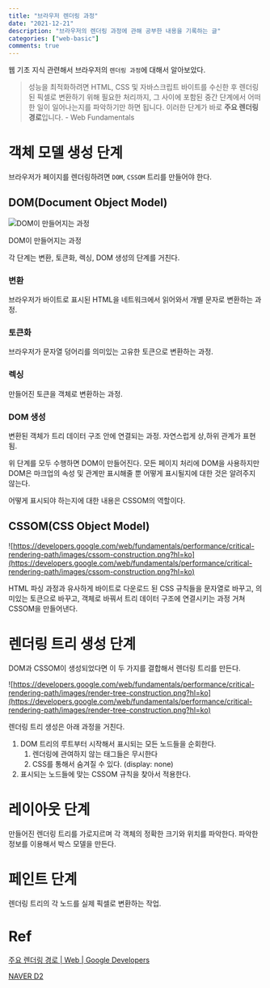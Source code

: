 ```yaml
---
title: "브라우저 렌더링 과정"
date: "2021-12-21"
description: "브라우저의 렌더링 과정에 관해 공부한 내용을 기록하는 글"
categories: ["web-basic"]
comments: true
---
```


웹 기초 지식 관련해서 브라우저의 `렌더링 과정`에 대해서 알아보았다.

> 성능을 최적화하려면 HTML, CSS 및 자바스크립트 바이트를 수신한 후 렌더링된 픽셀로 변환하기 위해 필요한 처리까지, 그 사이에 포함된 중간 단계에서 어떠한 일이 일어나는지를 파악하기만 하면 됩니다. 이러한 단계가 바로 **주요 렌더링 경로**입니다. - Web Fundamentals

# 객체 모델 생성 단계

브라우저가 페이지를 렌더링하려면 `DOM`, `CSSOM` 트리를 만들어야 한다.

## DOM(Document Object Model)

![DOM이 만들어지는 과정](https://developers.google.com/web/fundamentals/performance/critical-rendering-path/images/full-process.png?hl=ko)

DOM이 만들어지는 과정

각 단계는 변환, 토큰화, 렉싱, DOM 생성의 단계를 거친다.

### 변환

브라우저가 바이트로 표시된 HTML을 네트워크에서 읽어와서 개별 문자로 변환하는 과정.

### 토큰화

브라우저가 문자열 덩어리를 의미있는 고유한 토큰으로 변환하는 과정.

### 렉싱

만들어진 토큰을 객체로 변환하는 과정.

### DOM 생성

변환된 객체가 트리 데이터 구조 안에 연결되는 과정. 자연스럽게 상,하위 관계가 표현됨.

위 단계를 모두 수행하면 DOM이 만들어진다. 모든 페이지 처리에 DOM을 사용하지만 DOM은 마크업의 속성 및 관계만 표시해줄 뿐 어떻게 표시될지에 대한 것은 알려주지 않는다.

어떻게 표시되야 하는지에 대한 내용은 CSSOM의 역할이다.

## CSSOM(CSS Object Model)

![https://developers.google.com/web/fundamentals/performance/critical-rendering-path/images/cssom-construction.png?hl=ko](https://developers.google.com/web/fundamentals/performance/critical-rendering-path/images/cssom-construction.png?hl=ko)

HTML 파싱 과정과 유사하게 바이트로 다운로드 된 CSS 규칙들을 문자열로 바꾸고, 의미있는 토큰으로 바꾸고, 객체로 바꿔서 트리 데이터 구조에 연결시키는 과정 거쳐 CSSOM을 만들어낸다.

# 렌더링 트리 생성 단계

DOM과 CSSOM이 생성되었다면 이 두 가지를 결합해서 렌더링 트리를 만든다.

![https://developers.google.com/web/fundamentals/performance/critical-rendering-path/images/render-tree-construction.png?hl=ko](https://developers.google.com/web/fundamentals/performance/critical-rendering-path/images/render-tree-construction.png?hl=ko)

렌더링 트리 생성은 아래 과정을 거친다.

1. DOM 트리의 루트부터 시작해서 표시되는 모든 노드들을 순회한다.
   1. 렌더링에 관여하지 않는 태그들은 무시한다
   2. CSS를 통해서 숨겨질 수 있다. (display: none)
2. 표시되는 노드들에 맞는 CSSOM 규칙을 찾아서 적용한다.

# 레이아웃 단계

만들어진 렌더링 트리를 가로지르며 각 객체의 정확한 크기와 위치를 파악한다. 파악한 정보를 이용해서 박스 모델을 만든다.

# 페인트 단계

렌더링 트리의 각 노드를 실제 픽셀로 변환하는 작업.

# Ref

[주요 렌더링 경로 | Web | Google Developers](https://developers.google.com/web/fundamentals/performance/critical-rendering-path?hl=ko)

[NAVER D2](https://d2.naver.com/helloworld/59361)
